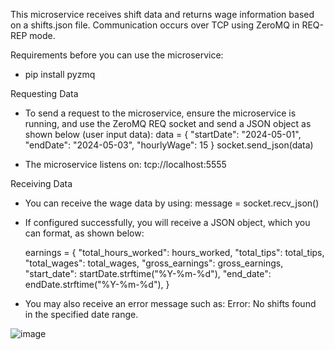This microservice receives shift data and returns wage information based on a shifts.json file. Communication occurs over TCP using ZeroMQ in REQ-REP mode.

Requirements before you can use the microservice:
- pip install pyzmq

Requesting Data
- To send a request to the microservice, ensure the microservice is running, and use the ZeroMQ REQ socket and send a JSON object as shown below (user input data):
      data = {
          "startDate": "2024-05-01",
          "endDate": "2024-05-03",
          "hourlyWage": 15
      }
      socket.send_json(data)

- The microservice listens on: tcp://localhost:5555

Receiving Data
- You can receive the wage data by using: 
      message = socket.recv_json()

- If configured successfully, you will receive a JSON object, which you can format, as shown below:

    earnings = {
        "total_hours_worked": hours_worked,
        "total_tips": total_tips,
        "total_wages": total_wages,
        "gross_earnings": gross_earnings,
        "start_date": startDate.strftime("%Y-%m-%d"),
        "end_date": endDate.strftime("%Y-%m-%d"),
    }      

- You may also receive an error message such as:
      Error: No shifts found in the specified date range.


![image](https://github.com/user-attachments/assets/b6fcb8b7-1aa2-4043-b50b-8e55b744ba88)


